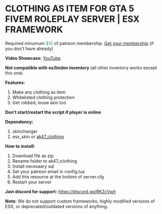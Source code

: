 <h1>CLOTHING AS ITEM FOR GTA 5 FIVEM ROLEPLAY SERVER | ESX FRAMEWORK</h1>
<p>Required minumum <span style="color: #339966;">$10</span> of patreon membership. <a href="https://patreon.com/menanak47" target="_blank">Get your membership</a> (if you don't have already)</p>
<p><strong>Video Showcase:</strong> <a href="https://youtu.be/-9QQQlKoqyE" target="_blank">YouTube</a></p>
<p><strong>Not compatible with ox/linden inventory </strong>(all other inventory works except this one)</p>
<p><strong>Features: </strong></p>
<ol>
<li>Make any clothing as item</li>
<li>Whitelisted clothing protection</li>
<li>Get robbed, loose skin too </li>
</ol>
<p><strong>Don't start/restart the script if player is online</strong></p>
<p><strong>Dependency:</strong></p>
<ol>
<li>skinchanger</li>
<li>esx_skin or <a href="https://youtu.be/DMsrgJg92PE" target="_blank">ak47_clothing</a></li>
</ol>
<p><strong>How to install:</strong></p>
<ol>
<li>Download file as zip</li>
<li>Rename folder to ak47_iclothing</li>
<li>Install necesaary sql</li>
<li>Set your patreon email in config.lua</li>
<li>Add this resource at the bottom of server.cfg</li>
<li>Restart your server</li>
</ol>
<p><strong>Join discord for support:</strong> <a href="https://discord.gg/RKZcVwh">https://discord.gg/RKZcVwh</a></p>
<p><strong>Note:</strong> We do not support custom frameworks, highly modified versions of ESX, or deprecated/outdated versions of anything.</p>
